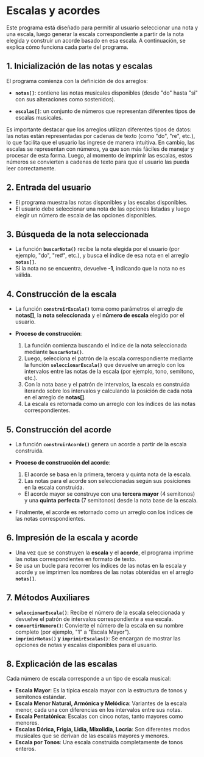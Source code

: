 #  Escalas y acordes

Este programa está diseñado para permitir al usuario seleccionar una nota y una escala, luego generar la escala correspondiente a partir de la nota elegida y construir un acorde basado en esa escala. A continuación, se explica cómo funciona cada parte del programa.

## 1. **Inicialización de las notas y escalas**

El programa comienza con la definición de dos arreglos:

- **`notas[]`**: contiene las notas musicales disponibles (desde "do" hasta "si" con sus alteraciones como sostenidos).
  
- **`escalas[]`**: un conjunto de números que representan diferentes tipos de escalas musicales.

Es importante destacar que los arreglos utilizan diferentes tipos de datos: las notas están representadas por cadenas de texto (como "do", "re", etc.), lo que facilita que el usuario las ingrese de manera intuitiva. En cambio, las escalas se representan con números, ya que son más fáciles de manejar y procesar de esta forma. Luego, al momento de imprimir las escalas, estos números se convierten a cadenas de texto para que el usuario las pueda leer correctamente.

## 2. **Entrada del usuario**

- El programa muestra las notas disponibles y las escalas disponibles.
- El usuario debe seleccionar una nota de las opciones listadas y luego elegir un número de escala de las opciones disponibles.

## 3. **Búsqueda de la nota seleccionada**

- La función **`buscarNota()`** recibe la nota elegida por el usuario (por ejemplo, "do", "re#", etc.), y busca el índice de esa nota en el arreglo **`notas[]`**.
- Si la nota no se encuentra, devuelve **-1**, indicando que la nota no es válida.

## 4. **Construcción de la escala**

- La función **`construirEscala()`** toma como parámetros el arreglo de **notas[]**, la **nota seleccionada** y el **número de escala** elegido por el usuario.
  
- **Proceso de construcción**:
  1. La función comienza buscando el índice de la nota seleccionada mediante **`buscarNota()`**.
  2. Luego, selecciona el patrón de la escala correspondiente mediante la función **`seleccionarEscala()`** que devuelve un arreglo con los intervalos entre las notas de la escala (por ejemplo, tono, semitono, etc.).
  3. Con la nota base y el patrón de intervalos, la escala es construida iterando sobre los intervalos y calculando la posición de cada nota en el arreglo de **notas[]**.
  4. La escala es retornada como un arreglo con los índices de las notas correspondientes.

## 5. **Construcción del acorde**

- La función **`construirAcorde()`** genera un acorde a partir de la escala construida.
  
- **Proceso de construcción del acorde**:
  1. El acorde se basa en la primera, tercera y quinta nota de la escala.
  2. Las notas para el acorde son seleccionadas según sus posiciones en la escala construida.
  
  - El acorde mayor se construye con una **tercera mayor** (4 semitonos) y una **quinta perfecta** (7 semitonos) desde la nota base de la escala.
  
- Finalmente, el acorde es retornado como un arreglo con los índices de las notas correspondientes.

## 6. **Impresión de la escala y acorde**

- Una vez que se construyen la **escala** y el **acorde**, el programa imprime las notas correspondientes en formato de texto.
- Se usa un bucle para recorrer los índices de las notas en la escala y acorde y se imprimen los nombres de las notas obtenidas en el arreglo **`notas[]`**.

## 7. **Métodos Auxiliares**

- **`seleccionarEscala()`**: Recibe el número de la escala seleccionada y devuelve el patrón de intervalos correspondiente a esa escala.
- **`convertirNumero()`**: Convierte el número de la escala en su nombre completo (por ejemplo, "1" a "Escala Mayor").
- **`imprimirNotas()` y `imprimirEscalas()`**: Se encargan de mostrar las opciones de notas y escalas disponibles para el usuario.

## 8. **Explicación de las escalas**

Cada número de escala corresponde a un tipo de escala musical:

- **Escala Mayor**: Es la típica escala mayor con la estructura de tonos y semitonos estándar.
- **Escala Menor Natural, Armónica y Melódica**: Variantes de la escala menor, cada una con diferencias en los intervalos entre sus notas.
- **Escala Pentatónica**: Escalas con cinco notas, tanto mayores como menores.
- **Escalas Dórica, Frigia, Lidia, Mixolidia, Locria**: Son diferentes modos musicales que se derivan de las escalas mayores y menores.
- **Escala por Tonos**: Una escala construida completamente de tonos enteros.


